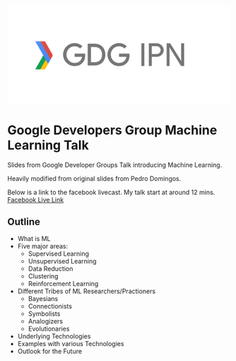 ![](gdg_logo.jpeg)
# Google Developers Group  Machine Learning Talk

Slides from Google Developer Groups Talk introducing Machine Learning. 

Heavily modified from original slides from Pedro Domingos.


Below is a link to the facebook livecast. My talk start at around 12 mins.
[Facebook Live Link](https://www.facebook.com/GDGIPN/videos/vb.139496086201859/2096982383932582/?type=2&theater)

## Outline

* What is ML
* Five major areas: 
    * Supervised Learning
    * Unsupervised Learning
    * Data Reduction
    * Clustering
    * Reinforcement Learning
* Different Tribes of ML Researchers/Practioners
    * Bayesians
    * Connectionists
    * Symbolists
    * Analogizers
    * Evolutionaries
* Underlying Technologies
* Examples with various Technologies
* Outlook for the Future
